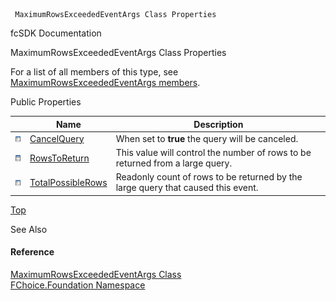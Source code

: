 ﻿     MaximumRowsExceededEventArgs Class Properties                                                   

fcSDK Documentation

MaximumRowsExceededEventArgs Class Properties

For a list of all members of this type, see [MaximumRowsExceededEventArgs members](fcSDK~FChoice.Foundation.MaximumRowsExceededEventArgs_members.md).

Public Properties

|   | Name | Description |
| --- | --- | --- |
| ![Public Property](dotnetimages/publicProperty.png) | [CancelQuery](fcSDK~FChoice.Foundation.MaximumRowsExceededEventArgs~CancelQuery.md) | When set to **true** the query will be canceled.   |
| ![Public Property](dotnetimages/publicProperty.png) | [RowsToReturn](fcSDK~FChoice.Foundation.MaximumRowsExceededEventArgs~RowsToReturn.md) | This value will control the number of rows to be returned from a large query.   |
| ![Public Property](dotnetimages/publicProperty.png) | [TotalPossibleRows](fcSDK~FChoice.Foundation.MaximumRowsExceededEventArgs~TotalPossibleRows.md) | Readonly count of rows to be returned by the large query that caused this event.   |

[Top](#top)

See Also

#### Reference

[MaximumRowsExceededEventArgs Class](fcSDK~FChoice.Foundation.MaximumRowsExceededEventArgs.md)  
[FChoice.Foundation Namespace](fcSDK~FChoice.Foundation_namespace.md)